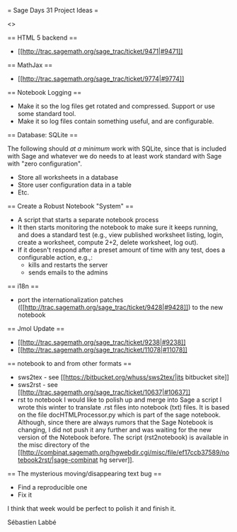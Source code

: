 = Sage Days 31 Project Ideas =

<<TableOfContents>>

== HTML 5 backend ==
 * [[http://trac.sagemath.org/sage_trac/ticket/9471|#9471]]


== MathJax ==
 * [[http://trac.sagemath.org/sage_trac/ticket/9774|#9774]]


== Notebook Logging ==
 * Make it so the log files get rotated and compressed.  Support or use some standard tool.
 * Make it so log files contain something useful, and are configurable.

== Database: SQLite ==

The following should *at a minimum* work with SQLite, since that is included with Sage and whatever we do needs to at least work standard with Sage with "zero configuration". 

 * Store all worksheets in a database
 * Store user configuration data in a table
 * Etc.

== Create a Robust Notebook "System" ==
 * A script that starts a separate notebook process
 * It then starts monitoring the notebook to make sure it keeps running, and does a standard test (e.g., view published worksheet listing, login, create a worksheet, compute 2+2, delete worksheet, log out). 
 * If it doesn't respond after a preset amount of time with any test, does a configurable action, e.g.,:
     * kills and restarts the server
     * sends emails to the admins

== i18n ==
 * port the internationalization patches ([[http://trac.sagemath.org/sage_trac/ticket/9428|#9428]]) to the new notebook

== Jmol Update ==
 * [[http://trac.sagemath.org/sage_trac/ticket/9238|#9238]]
 * [[http://trac.sagemath.org/sage_trac/ticket/11078|#11078]]

== notebook to and from other formats ==
 * sws2tex - see [[https://bitbucket.org/whuss/sws2tex/|its bitbucket site]]
 * sws2rst - see [[http://trac.sagemath.org/sage_trac/ticket/10637|#10637]]
 * rst to notebook
I would like to polish up and merge into Sage a script I wrote this
winter to translate .rst files into notebook (txt) files. It is based
on the file docHTMLProcessor.py which is part of the sage notebook.
Although, since there are always rumors that the Sage Notebook is
changing, I did not push it any further and was waiting for the new
version of the Notebook before. The script (rst2notebook) is available
in the misc directory of the [[http://combinat.sagemath.org/hgwebdir.cgi/misc/file/ef17ccb37589/notebook2rst/|sage-combinat hg server]].

== The mysterious moving/disappearing text bug ==
 * Find a reproducible one
 * Fix it


I think that week would be perfect to polish it and finish it.

Sébastien Labbé
